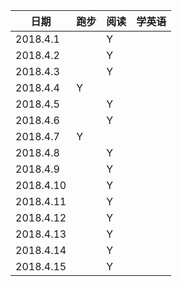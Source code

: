 | 日期 | 跑步 | 阅读 | 学英语 |
| --- | --- | --- | --- |
| 2018.4.1 |  | Y |  |
| 2018.4.2 |  | Y |  |
| 2018.4.3 |  | Y |  |
| 2018.4.4 | Y |  |  |
| 2018.4.5 |  | Y |  |
| 2018.4.6 |  | Y |  |
| 2018.4.7 | Y |  |  |
| 2018.4.8 |  | Y |  |
| 2018.4.9 |  | Y |  |
| 2018.4.10 |  | Y |  |
| 2018.4.11 |  | Y |  |
| 2018.4.12 |  | Y |  |
| 2018.4.13 |  | Y |  |
| 2018.4.14 |  | Y |  |
| 2018.4.15 |  | Y |  |